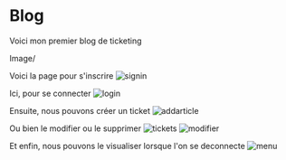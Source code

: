 # Blog
Voici mon premier blog de ticketing

Image/

Voici la page pour s'inscrire
![signin](https://github.com/user-attachments/assets/03c5ec3b-1044-4895-96d3-fe462e4bef76)

Ici, pour se connecter
![login](https://github.com/user-attachments/assets/665c23b0-062f-46f8-a458-5e8650898a4a)

Ensuite, nous pouvons créer un ticket
![addarticle](https://github.com/user-attachments/assets/e7357e9c-4203-4749-a27b-a34d53bed49b)

Ou bien le modifier ou le supprimer
![tickets](https://github.com/user-attachments/assets/073356f6-9e09-48e1-b204-c57021126099)
![modifier](https://github.com/user-attachments/assets/cd846de6-7f36-47cd-8aa9-81eff4be3ff4)

Et enfin, nous pouvons le visualiser lorsque l'on se deconnecte
![menu](https://github.com/user-attachments/assets/809e7b47-e83a-4662-806b-c65f32cdee1d)
